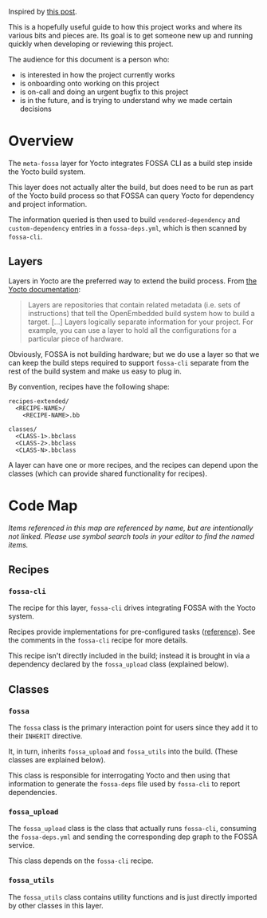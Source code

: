 Inspired by [this post](https://matklad.github.io/2021/02/06/ARCHITECTURE.md.html).

This is a hopefully useful guide to how this project works and where its various bits and pieces are.
Its goal is to get someone new up and running quickly when developing or reviewing this project.

The audience for this document is a person who:

* is interested in how the project currently works
* is onboarding onto working on this project
* is on-call and doing an urgent bugfix to this project
* is in the future, and is trying to understand why we made certain decisions

# Overview

The `meta-fossa` layer for Yocto integrates FOSSA CLI as a build step
inside the Yocto build system.

This layer does not actually alter the build,
but does need to be run as part of the Yocto build process
so that FOSSA can query Yocto for dependency and project information.

The information queried is then used to build `vendored-dependency`
and `custom-dependency` entries in a `fossa-deps.yml`,
which is then scanned by `fossa-cli`.

## Layers

Layers in Yocto are the preferred way to extend the build process.
From [the Yocto documentation](https://docs.yoctoproject.org/overview-manual/concepts.html#layers):

> Layers are repositories that contain related metadata (i.e. sets of instructions)
> that tell the OpenEmbedded build system how to build a target.
> [...] Layers logically separate information for your project.
> For example, you can use a layer to hold all the configurations for a particular piece of hardware.

Obviously, FOSSA is not building hardware; but we do use a layer so that we can keep the build steps required
to support `fossa-cli` separate from the rest of the build system and make us easy to plug in.

By convention, recipes have the following shape:

```
recipes-extended/
  <RECIPE-NAME>/
    <RECIPE-NAME>.bb

classes/
  <CLASS-1>.bbclass
  <CLASS-2>.bbclass
  <CLASS-N>.bbclass
```

A layer can have one or more recipes, and the recipes can depend upon the classes
(which can provide shared functionality for recipes).

# Code Map

_Items referenced in this map are referenced by name, but are intentionally not linked._
_Please use symbol search tools in your editor to find the named items._

## Recipes

### `fossa-cli`

The recipe for this layer, `fossa-cli` drives integrating FOSSA with the Yocto system.

Recipes provide implementations for pre-configured tasks ([reference](https://docs.yoctoproject.org/ref-manual/tasks.html#tasks)).
See the comments in the `fossa-cli` recipe for more details.

This recipe isn't directly included in the build; instead it is brought in via
a dependency declared by the `fossa_upload` class (explained below).

## Classes

### `fossa`

The `fossa` class is the primary interaction point for users
since they add it to their `INHERIT` directive.

It, in turn, inherits `fossa_upload` and `fossa_utils` into the build.
(These classes are explained below).

This class is responsible for interrogating Yocto and then using that information to
generate the `fossa-deps` file used by `fossa-cli` to report dependencies.

### `fossa_upload`

The `fossa_upload` class is the class that actually runs `fossa-cli`,
consuming the `fossa-deps.yml` and sending the corresponding dep graph to the FOSSA service.

This class depends on the `fossa-cli` recipe.

### `fossa_utils`

The `fossa_utils` class contains utility functions and is just directly imported
by other classes in this layer.
